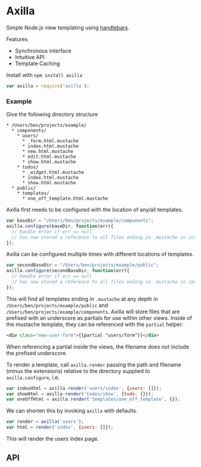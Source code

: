 # Axilla

Simple Node.js view templating using [handlebars](http://handlebarsjs.com/).

Features
  * Synchronous interface
  * Intuitive API
  * Template Caching

Install with `npm install axilla`

```javascript
var axilla = require('axilla');
```

### Example

Give the following directory structure
```
* /Users/ben/projects/example/
  * components/
    * users/
      * _form.html.mustache
      * index.html.mustache
      * new.html.mustache
      * edit.html.mustache
      * show.html.mustache
    * todos/
      * _widget.html.mustache
      * index.html.mustache
      * show.html.mustache
  * public/
    * templates/
      * one_off_template.html.mustache
```

Axilla first needs to be configured with the location of any/all templates.
```javascript
var baseDir = "/Users/ben/projects/example/components";
axilla.configure(baseDir, function(err){
  // handle error if err == null
  // has now stored a reference to all files ending in .mustache in /components
});
```

Axilla can be configured multiple times with different locations of templates.
```javascript
var secondBaseDir = "/Users/ben/projects/example/public";
axilla.configure(secondBaseDir, function(err){
  // handle error if err == null
  // has now stored a reference to all files ending in .mustache in /public
});
```

This will find all templates ending in `.mustache` at any depth in `/Users/ben/projects/example/public` and `/Users/ben/projects/example/components`. Axilla will store files that are prefixed with an underscore as partials for use within other views. Inside of the mustache template, they can be referenced with the `partial` helper:

```html
<div class="new-user-form">{{partial "users/form"}}</div>
```

When referencing a partial inside the views, the filename does not include the prefixed underscore.

To render a template, call `axilla.render` passing the path and filename (minus the extensions) relative to the directory supplied to `axilla.configure`, i.e.

```javascript
var indexHtml = axilla.render('users/index', {users: []});
var showHtml = axilla.render('todos/show', {todo: {}});
var oneOffHtml = axilla.render('templates/one_off_template', {});
```

We can shorten this by invoking `axilla` with defaults.

```javascript
var render = axilla('users');
var html = render('index', {users: []});
```

This will render the users index page.


## API


